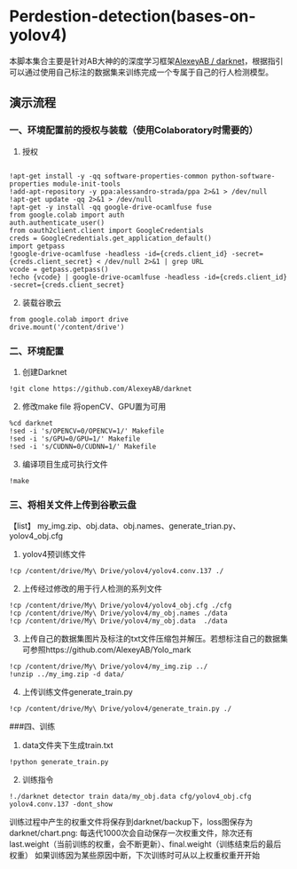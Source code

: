 # Perdestion-detection(bases-on-yolov4)
本脚本集合主要是针对AB大神的的深度学习框架[AlexeyAB / darknet](https://github.com/AlexeyAB/darknet)，根据指引可以通过使用自己标注的数据集来训练完成一个专属于自己的行人检测模型。
## 演示流程
### 一、环境配置前的授权与装载（使用Colaboratory时需要的）
1. 授权
```

!apt-get install -y -qq software-properties-common python-software-properties module-init-tools
!add-apt-repository -y ppa:alessandro-strada/ppa 2>&1 > /dev/null
!apt-get update -qq 2>&1 > /dev/null
!apt-get -y install -qq google-drive-ocamlfuse fuse
from google.colab import auth
auth.authenticate_user()
from oauth2client.client import GoogleCredentials
creds = GoogleCredentials.get_application_default()
import getpass
!google-drive-ocamlfuse -headless -id={creds.client_id} -secret={creds.client_secret} < /dev/null 2>&1 | grep URL
vcode = getpass.getpass()
!echo {vcode} | google-drive-ocamlfuse -headless -id={creds.client_id} -secret={creds.client_secret}
```
2. 装载谷歌云
```
from google.colab import drive
drive.mount('/content/drive')
```
### 二、环境配置
1. 创建Darknet
```
!git clone https://github.com/AlexeyAB/darknet
```
2. 修改make file 将openCV、GPU置为可用
```
%cd darknet
!sed -i 's/OPENCV=0/OPENCV=1/' Makefile
!sed -i 's/GPU=0/GPU=1/' Makefile
!sed -i 's/CUDNN=0/CUDNN=1/' Makefile

```
3. 编译项目生成可执行文件
```
!make
```
### 三、将相关文件上传到谷歌云盘
【list】 my_img.zip、obj.data、obj.names、generate_trian.py、yolov4_obj.cfg 
1. yolov4预训练文件
```
!cp /content/drive/My\ Drive/yolov4/yolov4.conv.137 ./
```
2. 上传经过修改的用于行人检测的系列文件
```
!cp /content/drive/My\ Drive/yolov4/yolov4_obj.cfg ./cfg
!cp /content/drive/My\ Drive/yolov4/my_obj.names ./data
!cp /content/drive/My\ Drive/yolov4/my_obj.data  ./data
```
3. 上传自己的数据集图片及标注的txt文件压缩包并解压。若想标注自己的数据集可参照https://github.com/AlexeyAB/Yolo_mark
```
!cp /content/drive/My\ Drive/yolov4/my_img.zip ../
!unzip ../my_img.zip -d data/
```
4. 上传训练文件generate_train.py
```
!cp /content/drive/My\ Drive/yolov4/generate_train.py ./
```
###四、训练
1. data文件夹下生成train.txt
```
!python generate_train.py
```
2. 训练指令
```
!./darknet detector train data/my_obj.data cfg/yolov4_obj.cfg yolov4.conv.137 -dont_show
```
训练过程中产生的权重文件将保存到darknet/backup下，loss图保存为darknet/chart.png:
    每迭代1000次会自动保存一次权重文件，除次还有last.weight（当前训练的权重，会不断更新）、final.weight（训练结束后的最后权重）
    如果训练因为某些原因中断，下次训练时可从以上权重权重开开始




